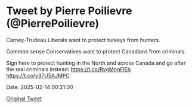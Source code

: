 # Tweet by Pierre Poilievre (@PierrePoilievre)

Carney-Trudeau Liberals want to protect turkeys from hunters. 

Common sense Conservatives want to protect Canadians from criminals. 

Sign here to protect hunting in the North and across Canada and go after the real criminals instead: https://t.co/RvgMngFlEb https://t.co/y37U5AJMPC

Date: 2025-02-14 00:21:00

[Original Tweet](https://x.com/PierrePoilievre/status/1890194494819299750)
